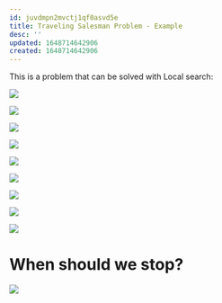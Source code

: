 ```yaml
---
id: juvdmpn2mvctj1qf0asvd5e
title: Traveling Salesman Problem - Example
desc: ''
updated: 1648714642906
created: 1648714642906
---
```

This is a problem that can be solved with Local search:

![](/assets/images/2022-03-31-10-17-54.png)

![](/assets/images/2022-03-31-10-22-25.png)

![](/assets/images/2022-03-31-10-22-36.png)

![](/assets/images/2022-03-31-10-22-51.png)

![](/assets/images/2022-03-31-10-23-02.png)

![](/assets/images/2022-03-31-10-23-19.png)

![](/assets/images/2022-03-31-10-23-35.png)

![](/assets/images/2022-03-31-10-23-51.png)

![](/assets/images/2022-03-31-10-24-04.png)

# When should we stop?
![](/assets/images/2022-03-31-10-27-41.png)
